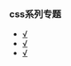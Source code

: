 ### css系列专题

- [√](css系列专题/移动端开发基础知识和适配方案总结.md)
- [√](css系列专题/less-loader.md)
- [√](css系列专题/postcss.md)
